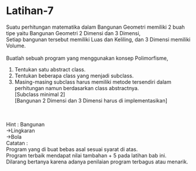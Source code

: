 # Latihan-7
Suatu perhitungan matematika dalam Bangunan Geometri memiliki 2 buah tipe yaitu Bangunan Geometri 2 Dimensi dan 3 Dimensi, <br>
Setiap bangunan tersebut memiliki Luas dan Keliling, dan 3 Dimensi memiliki Volume.<br>
<br>
Buatlah sebuah program yang menggunakan konsep Polimorfisme,<br>
1. Tentukan satu abstract class.<br>
2. Tentukan beberapa class yang menjadi subclass.<br>
3. Masing-masing subclass harus memiliki metode tersendiri dalam perhitungan namun berdasarkan class abstractnya.<br>
[Subclass minimal 2]<br>
[Bangunan 2 Dimensi dan 3 Dimensi harus di implementasikan]<br>
<br>
<br>
Hint 	: Bangunan<br>
->Lingkaran<br>
->Bola <br>
Catatan	:<br>
Program yang di buat bebas asal sesuai syarat di atas.<br>
Program terbaik mendapat nilai tambahan + 5 pada latihan bab ini.<br>
Dilarang bertanya karena adanya penilaian program terbagus atau menarik.<br>
